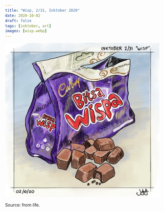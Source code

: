 ```yaml
---
title: "Wisp, 2/31, Inktober 2020"
date: 2020-10-02
draft: false
tags: [inktober, art]
images: [wisp.webp]
---
```


![WEBP](wisp.webp "Wisp")

Source: from life.
